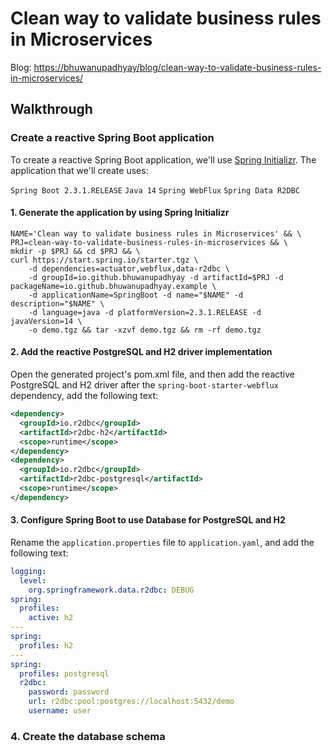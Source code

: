 # Clean way to validate business rules in Microservices

Blog: <https://bhuwanupadhyay/blog/clean-way-to-validate-business-rules-in-microservices/>

## Walkthrough

### Create a reactive Spring Boot application

To create a reactive Spring Boot application, we'll use [Spring Initializr](https://start.spring.io/). 
The application that we'll create uses: 

`Spring Boot 2.3.1.RELEASE` `Java 14` `Spring WebFlux` `Spring Data R2DBC`

#### 1. Generate the application by using Spring Initializr
```shell
NAME='Clean way to validate business rules in Microservices' && \
PRJ=clean-way-to-validate-business-rules-in-microservices && \
mkdir -p $PRJ && cd $PRJ && \
curl https://start.spring.io/starter.tgz \
    -d dependencies=actuator,webflux,data-r2dbc \
    -d groupId=io.github.bhuwanupadhyay -d artifactId=$PRJ -d packageName=io.github.bhuwanupadhyay.example \
    -d applicationName=SpringBoot -d name="$NAME" -d description="$NAME" \
    -d language=java -d platformVersion=2.3.1.RELEASE -d javaVersion=14 \
    -o demo.tgz && tar -xzvf demo.tgz && rm -rf demo.tgz
```

#### 2. Add the reactive PostgreSQL and H2 driver implementation

Open the generated project's pom.xml file, and then add the reactive PostgreSQL and H2 driver after the `spring-boot-starter-webflux` dependency, add the following text:

```xml
<dependency>
  <groupId>io.r2dbc</groupId>
  <artifactId>r2dbc-h2</artifactId>
  <scope>runtime</scope>
</dependency>
<dependency>
  <groupId>io.r2dbc</groupId>
  <artifactId>r2dbc-postgresql</artifactId>
  <scope>runtime</scope>
</dependency>
```

#### 3. Configure Spring Boot to use Database for PostgreSQL and H2

Rename the `application.properties` file to `application.yaml`, and add the following text:

```yaml
logging:
  level:
    org.springframework.data.r2dbc: DEBUG
spring:
  profiles:
    active: h2
---
spring:
  profiles: h2
---
spring:
  profiles: postgresql
  r2dbc:
    password: password
    url: r2dbc:pool:postgres://localhost:5432/demo
    username: user
```

### 4. Create the database schema